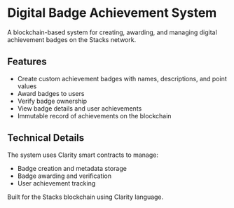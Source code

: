 # Digital Badge Achievement System

A blockchain-based system for creating, awarding, and managing digital achievement badges on the Stacks network.

## Features

- Create custom achievement badges with names, descriptions, and point values
- Award badges to users
- Verify badge ownership
- View badge details and user achievements
- Immutable record of achievements on the blockchain

## Technical Details

The system uses Clarity smart contracts to manage:
- Badge creation and metadata storage
- Badge awarding and verification
- User achievement tracking

Built for the Stacks blockchain using Clarity language.
